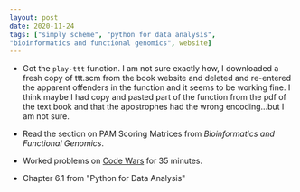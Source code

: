 ```yaml
---
layout: post
date: 2020-11-24
tags: ["simply scheme", "python for data analysis",
"bioinformatics and functional genomics", website]
---
```


- Got the `play-ttt` function. I am not sure exactly how, I downloaded a
  fresh copy of ttt.scm from the book website and deleted and re-entered
  the apparent offenders in the function and it seems to be working
  fine. I think maybe I had copy and pasted part of the function from
  the pdf of the text book and that the apostrophes had the wrong
  encoding...but I am not sure.

- Read the section on PAM Scoring Matrices from *Bioinformatics and
  Functional Genomics*.

- Worked problems on [Code Wars](https://www.codewars.com) for 35 minutes.

- Chapter 6.1 from "Python for Data Analysis"
